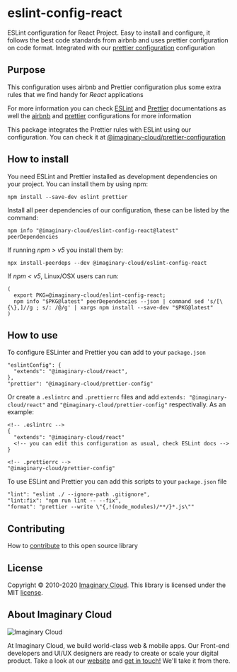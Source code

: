 # eslint-config-react
ESLint configuration for React Project. Easy to install and configure, it follows the best code standards from airbnb and uses prettier configuration on code format. Integrated with our [prettier configuration](https://github.com/imaginary-cloud/prettier-config) configuration

## Purpose
This configuration uses airbnb and Prettier configuration plus some extra rules that we find handy for *React* applications

For more information you can check [ESLint](https://eslint.org/) and [Prettier](https://prettier.io/) documentations as well the [airbnb](https://github.com/airbnb/javascript/tree/master/packages/eslint-config-airbnb) and [prettier](https://github.com/prettier/eslint-config-prettier) configurations for more information

This package integrates the Prettier rules with ESLint using our configuration. You can check it at [@imaginary-cloud/prettier-configuration](https://github.com/imaginary-cloud/prettier-config)

## How to install
You need ESLint and Prettier installed as development dependencies on your project. You can install them by using npm:
```
npm install --save-dev eslint prettier
```

Install all peer dependencies of our configuration, these can be listed by the command:
```
npm info "@imaginary-cloud/eslint-config-react@latest" peerDependencies
```

If running *npm > v5* you install them by:
```
npx install-peerdeps --dev @imaginary-cloud/eslint-config-react
```

If *npm < v5*, Linux/OSX users can run:
```
(
  export PKG=@imaginary-cloud/eslint-config-react;
  npm info "$PKG@latest" peerDependencies --json | command sed 's/[\{\},]//g ; s/: /@/g' | xargs npm install --save-dev "$PKG@latest"
)
```

## How to use
To configure ESLinter and Prettier you can add to your `package.json`
```
"eslintConfig": {
  "extends": "@imaginary-cloud/react",
},
"prettier": "@imaginary-cloud/prettier-config"
```

Or create a `.eslintrc` and `.prettierrc` files and add `extends: "@imaginary-cloud/react"` and `"@imaginary-cloud/prettier-config"` respectivally. As an example:
```
<!-- .eslintrc -->
{
  "extends": "@imaginary-cloud/react"
  <!-- you can edit this configuration as usual, check ESLint docs -->
}

<!-- .prettierrc -->
"@imaginary-cloud/prettier-config"
```

To use ESLint and Prettier you can add this scripts to your `package.json` file
```
"lint": "eslint ./ --ignore-path .gitignore",
"lint:fix": "npm run lint -- --fix",
"format": "prettier --write \"{,!(node_modules)/**/}*.js\""
```

## Contributing
How to [contribute](/CONTRIBUTING.MD) to this open source library

## License

Copyright © 2010-2020 [Imaginary Cloud](https://www.imaginarycloud.com). This library is licensed under the MIT [license](/LICENCE).

## About Imaginary Cloud

![Imaginary Cloud](https://s3.eu-central-1.amazonaws.com/imaginary-images/Logo_IC_readme.svg)

At Imaginary Cloud, we build world-class web & mobile apps. Our Front-end developers and UI/UX designers are ready to create or scale your digital product. Take a look at our [website](https://www.imaginarycloud.com/) and [get in touch!](https://www.imaginarycloud.com/contacts) We'll take it from there.